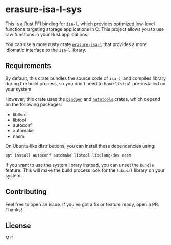 # erasure-isa-l-sys

This is a Rust FFI binding for [`isa-l`](https://github.com/intel/isa-l), which provides optimized low-level functions targeting storage applications in C. 
This project allows you to use raw functions in your Rust applications.

You can use a more rusty crate [`erasure-isa-l`](https://crates.io/crates/erasure-isa-l) that provides a more idiomatic interface to the `isa-l` library.

## Requirements

By default, this crate bundles the source code of `isa-l`, and compiles library during the build process, so you don't need to have `libisal` pre-installed on your system.

However, this crate uses the [`bindgen`](https://crates.io/crates/bindgen) and [`autotools`](https://crates.io/crates/autotools) crates, which depend on the following packages:
- libllvm
- libtool
- autoconf
- automake
- nasm

On Ubuntu-like distributions, you can install these dependencies using:
``` shell
apt install autoconf automake libtool libclang-dev nasm
```

If you want to use the system library instead, you can unset the `bundle` feature. This will make the build process look for the `libisal` library on your system.


## Contributing

Feel free to open an issue. If you've got a fix or feature ready, open a PR. Thanks!

## License

MIT